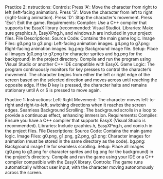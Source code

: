 Practice 2: 
nstructions:
Controls:
Press 'A': Move the character from right to left (left-facing animation).
Press 'S': Move the character from left to right (right-facing animation).
Press 'D': Stop the character's movement.
Press 'Esc': Exit the game.
Requirements:
Compiler: Use a C++ compiler that supports the EasyX library (recommended: Visual Studio).
Libraries: Make sure graphics.h, EasyXPng.h, and windows.h are included in your project files.
File Descriptions:
Source Code: Contains the main game logic.
Image Files:
g0.png to g3.png: Left-facing animation images.
g4.png to g7.png: Right-facing animation images.
bg.png: Background image file.
Setup:
Place all images (g0.png to g7.png for character sprites and bg.png for the background) in the project directory.
Compile and run the program using Visual Studio or another C++ IDE compatible with EasyX.
Game Logic:
The program continuously monitors for key presses to control the character’s movement.
The character begins from either the left or right edge of the screen based on the selected direction and moves across until reaching the opposite edge.
If the D key is pressed, the character halts and remains stationary until A or S is pressed to move again.

Practice 1: 
Instructions:
Left-Right Movement: The character moves left-to-right and right-to-left, switching directions when it reaches the screen edges.
Seamless Background Scrolling: The background scrolls in a loop to provide a continuous effect, enhancing immersion.
Requirements:
Compiler: Ensure you have a C++ compiler that supports EasyX (Visual Studio is recommended).
Libraries: Include graphics.h, EasyXPng.h, and conio.h in the project files.
File Descriptions:
Source Code: Contains the main game logic.
Image Files:
g0.png, g1.png, g2.png, g3.png: Character images for animation (must be stored in the same directory as the code).
bg.png: Background image file for seamless scrolling.
Setup:
Place all images (g0.png to g3.png for character sprites and bg.png for the background) in the project's directory.
Compile and run the game using your IDE or a C++ compiler compatible with the EasyX library.
Controls:
The game runs automatically without user input, with the character moving autonomously across the screen.
